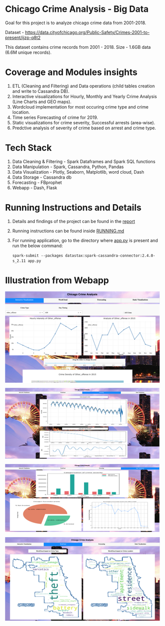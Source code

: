 # Chicago Crime Analysis - Big Data

Goal for this project is to analyze chicago crime data from 2001-2018.

Dataset - https://data.cityofchicago.org/Public-Safety/Crimes-2001-to-present/ijzp-q8t2

This dataset contains crime records from 2001 - 2018. Size - 1.6GB data (6.6M unique records).

# Coverage and Modules insights
1) ETL (Cleaning and Filtering) and Data operations (child tables creation and write to Cassandra DB).
2) Interactive visualizations for Hourly, Monthly and Yearly Crime Analysis (Line Charts and GEO maps).
3) Wordcloud implementation for most occuring crime type and crime location.
4) Time series Forecasting of crime for 2019.
5) Static visualizations for crime severity, Successful arrests (area-wise).
6) Predctive analysis of severity of crime based on arrest and crime type.

# Tech Stack
1) Data Cleaning & Filtering - Spark Dataframes and Spark SQL functions
2) Data Manipulation - Spark, Cassandra, Python, Pandas
3) Data Visualization - Plotly, Seaborn, Matplotlib, word cloud, Dash
4) Data Storage - Cassandra db
5) Forecasting - FBprophet
6) Webapp - Dash, Flask

# Running Instructions and Details
1) Details and findings of the project can be found in the [report](https://github.com/Shubhammalik/Chicago-Crime-Analysis/blob/master/Chicago_Crime_Analysis_Report.pdf)
2) Running instructions can be found inside [RUNNING.md](https://github.com/Shubhammalik/Chicago-Crime-Analysis/blob/master/RUNNING.md)
3) For running application, go to the directory where [app.py](https://github.com/Shubhammalik/Chicago-Crime-Analysis/blob/master/app.py) is present and run the below command:

    `spark-submit --packages datastax:spark-cassandra-connector:2.4.0-s_2.11 app.py`
    
# Illustration from Webapp
![Interactive tab](https://github.com/Shubhammalik/Chicago-Crime-Analysis/blob/master/webapp_interactive_tab.png)

![Forecast tab](https://github.com/Shubhammalik/Chicago-Crime-Analysis/blob/master/webapp_forecast_tab.png)

![Static tab](https://github.com/Shubhammalik/Chicago-Crime-Analysis/blob/master/webapp_static_tab.png)

![Word cloud tab](https://github.com/Shubhammalik/Chicago-Crime-Analysis/blob/master/webapp_wordcloud_tab.png)

